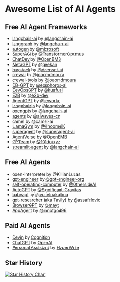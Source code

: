 # Awesome List of AI Agents

## Free AI Agent Frameworks

- [langchain-ai](https://github.com/langchain-ai/langchain) by [@langchain-ai](https://github.com/langchain-ai)
- [langgraph](https://github.com/langchain-ai/langgraph) by [@langchain-ai](https://github.com/langchain-ai)
- [autogen](https://github.com/microsoft/autogen) by [@microsoft](https://github.com/microsoft)
- [SuperAGI](https://github.com/TransformerOptimus/SuperAGI) by [@TransformerOptimus](https://github.com/TransformerOptimus)
- [ChatDev](https://github.com/OpenBMB/ChatDev) by [@OpenBMB](https://github.com/OpenBMB)
- [MetaGPT](https://github.com/geekan/MetaGPT) by [@geekan](https://github.com/geekan)
- [haystack](https://github.com/deepset-ai/haystack) by [@deepset-ai](https://github.com/deepset-ai)
- [crewai](https://github.com/joaomdmoura/crewai) by [@joaomdmoura](https://github.com/joaomdmoura)
- [crewai-tools](https://github.com/joaomdmoura/crewai-tools) by [@joaomdmoura](https://github.com/joaomdmoura)
- [DB-GPT](https://github.com/eosphoros-ai/DB-GPT) by [@eosphoros-ai](https://github.com/eosphoros-ai)
- [DevOpsGPT](https://github.com/kuafuai/DevOpsGPT) by [@kuafuai](https://github.com/kuafuai)
- [E2B](https://github.com/e2b-dev/E2B) by [@e2b-dev](https://github.com/e2b-dev)
- [AgentGPT](https://github.com/reworkd/AgentGPT) by [@reworkd](https://github.com/reworkd)
- [langchainjs](https://github.com/langchain-ai/langchainjs) by [@langchain-ai](https://github.com/langchain-ai)
- [opengpts](https://github.com/langchain-ai/opengpts) by [@langchain-ai](https://github.com/langchain-ai)
- [agents](https://github.com/aiwaves-cn/agents) by [@aiwaves-cn](https://github.com/aiwaves-cn)
- [camel](https://github.com/camel-ai/camel) by [@camel-ai](https://github.com/camel-ai)
- [LlamaGym](https://github.com/KhoomeiK/LlamaGym) by [@KhoomeiK](https://github.com/KhoomeiK)
- [superagent](https://github.com/superagent-ai/superagent) by [@superagent-ai](https://github.com/superagent-ai)
- [AgentVerse](https://github.com/OpenBMB/AgentVerse) by [@OpenBMB](https://github.com/OpenBMB)
- [GPTeam](https://github.com/101dotxyz/GPTeam) by [@101dotxyz](https://github.com/101dotxyz)
- [streamlit-agent](https://github.com/langchain-ai/streamlit-agent) by [@langchain-ai](https://github.com/langchain-ai)

## Free AI Agents

- [open-interpreter](https://github.com/KillianLucas/open-interpreter) by [@KillianLucas](https://github.com/KillianLucas)
- [gpt-engineer](https://github.com/gpt-engineer-org/gpt-engineer) by [@gpt-engineer-org](https://github.com/gpt-engineer-org)
- [self-operating-computer](https://github.com/OthersideAI/self-operating-computer) by [@OthersideAI](https://github.com/OthersideAI)
- [AutoGPT](https://github.com/Significant-Gravitas/AutoGPT) by [@Significant-Gravitas](https://github.com/Significant-Gravitas)
- [babyagi](https://github.com/yoheinakajima/babyagi) by [@yoheinakajima](https://github.com/yoheinakajima)
- [gpt-researcher](https://github.com/assafelovic/gpt-researcher) (aka Tavily) by [@assafelovic](https://github.com/assafelovic)
- [BrowserGPT](https://github.com/mayt/BrowserGPT) by [@mayt](https://github.com/mayt)
- [AppAgent](https://github.com/mnotgod96/AppAgent) by [@mnotgod96](https://github.com/mnotgod96)

## Paid AI Agents

- [Devin](https://www.cognition-labs.com/introducing-devin) by [Cognition](https://www.cognition-labs.com/)
- [ChatGPT](https://chat.openai.com/) by [OpenAI](https://openai.com/)
- [Personal Assistant](https://www.hyperwriteai.com/personal-assistant) by [HyperWrite](https://www.hyperwriteai.com)

## Star History

[![Star History Chart](https://api.star-history.com/svg?repos=slavakurilyak/awesome-ai-agents&type=Date)](https://star-history.com/#slavakurilyak/awesome-ai-agents&Date)
